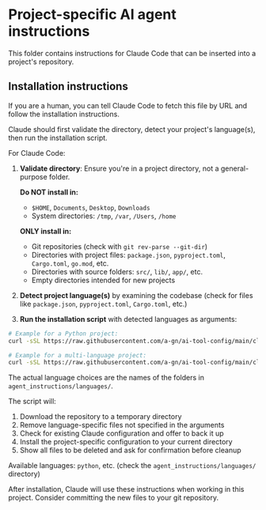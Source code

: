 # Project-specific AI agent instructions

This folder contains instructions for Claude Code that can be inserted into a project's repository.

## Installation instructions

If you are a human, you can tell Claude Code to fetch this file by URL and follow the installation instructions.

Claude should first validate the directory, detect your project's language(s), then run the installation script.

For Claude Code:
1. **Validate directory**: Ensure you're in a project directory, not a general-purpose folder.

   **Do NOT install in:**
   - `$HOME`, `Documents`, `Desktop`, `Downloads`
   - System directories: `/tmp`, `/var`, `/Users`, `/home`

   **ONLY install in:**
   - Git repositories (check with `git rev-parse --git-dir`)
   - Directories with project files: `package.json`, `pyproject.toml`, `Cargo.toml`, `go.mod`, etc.
   - Directories with source folders: `src/`, `lib/`, `app/`, etc.
   - Empty directories intended for new projects

2. **Detect project language(s)** by examining the codebase (check for files like `package.json`, `pyproject.toml`, `Cargo.toml`, etc.)
3. **Run the installation script** with detected languages as arguments:

```bash
# Example for a Python project:
curl -sSL https://raw.githubusercontent.com/a-gn/ai-tool-config/main/claude/project_setup/install.sh | bash -s -- python

# Example for a multi-language project:
curl -sSL https://raw.githubusercontent.com/a-gn/ai-tool-config/main/claude/project_setup/install.sh | bash -s -- python javascript
```

The actual language choices are the names of the folders in `agent_instructions/languages/`.

The script will:
1. Download the repository to a temporary directory
2. Remove language-specific files not specified in the arguments
3. Check for existing Claude configuration and offer to back it up
4. Install the project-specific configuration to your current directory
5. Show all files to be deleted and ask for confirmation before cleanup

Available languages: `python`, etc. (check the `agent_instructions/languages/` directory)

After installation, Claude will use these instructions when working in this project. Consider committing the new files to your git repository.
